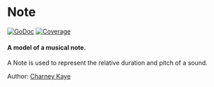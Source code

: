 # Note

[![GoDoc](https://godoc.org/github.com/go-music/music/theory/note?status.svg)](https://godoc.org/github.com/go-music/music/theory/note) [![Coverage](https://img.shields.io/badge/coverage-100%-brightgreen.svg?style=flat)](https://gocover.io/github.com/go-music/music/theory/note)

#### A model of a musical note.

A Note is used to represent the relative duration and pitch of a sound.

Author: [Charney Kaye](http://w.charney.io)
